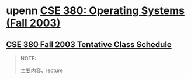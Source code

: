 # upenn [CSE 380: Operating Systems (Fall 2003)](https://www.cis.upenn.edu/~lee/03cse380/)



## [CSE 380 Fall 2003 Tentative Class Schedule](https://www.cis.upenn.edu/~lee/03cse380/schedule.html)

> NOTE: 
>
> 主要内容、lecture